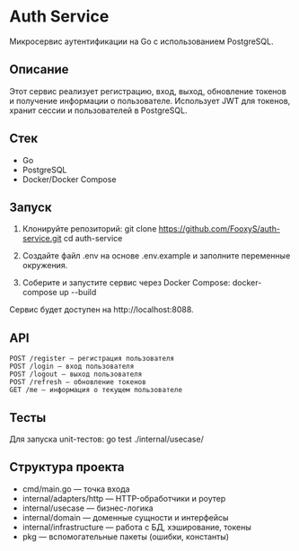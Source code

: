 # Auth Service

Микросервис аутентификации на Go с использованием PostgreSQL.

## Описание

Этот сервис реализует регистрацию, вход, выход, обновление токенов и получение информации о пользователе. Использует JWT для токенов, хранит сессии и пользователей в PostgreSQL.

## Стек

- Go
- PostgreSQL
- Docker/Docker Compose

## Запуск

1. Клонируйте репозиторий:
    git clone https://github.com/FooxyS/auth-service.git
    cd auth-service

2. Создайте файл .env на основе .env.example и заполните переменные окружения.


3. Соберите и запустите сервис через Docker Compose:
    docker-compose up --build

Сервис будет доступен на http://localhost:8088.

## API
    POST /register — регистрация пользователя
    POST /login — вход пользователя
    POST /logout — выход пользователя
    POST /refresh — обновление токенов
    GET /me — информация о текущем пользователе

## Тесты
Для запуска unit-тестов:
    go test ./internal/usecase/

## Структура проекта
- cmd/main.go — точка входа
- internal/adapters/http — HTTP-обработчики и роутер
- internal/usecase — бизнес-логика
- internal/domain — доменные сущности и интерфейсы
- internal/infrastructure — работа с БД, хэширование, токены
- pkg — вспомогательные пакеты (ошибки, константы)

